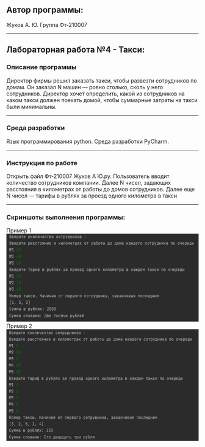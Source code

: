 ## Автор программы: 
Жуков А. Ю. Группа Фт-210007
____
## Лабораторная работа №4 - Такси:
### Описание программы
Директор фирмы решил заказать такси, чтобы развезти сотрудников по домам. 
Он заказал N машин — ровно столько, сколь у него сотрудников. 
Директор хочет определить, какой из сотрудников на каком такси должен поехать домой, чтобы суммарные затраты на такси были минимальны.  
____
### Среда разработки
Язык программирования python. Среда разработки PyCharm.
____
### Инструкция по работе
Открыть файл Фт-210007 Жуков А Ю.py. Пользователь вводит количество сотрудников компании. Далее N чисел, задающих расстояния в километрах от работы до домов сотрудников. 
Далее еще N чисел — тарифы в рублях за проезд одного километра в такси 
____
### Скриншоты выполнения программы:
Пример 1
![Пример 1](/lab_4/Screenshots_program_execution/1.png)
Пример 2
![Пример 2](/lab_4/Screenshots_program_execution/2.png)
